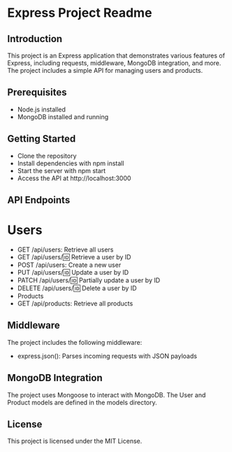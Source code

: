 # Express Project Readme

## Introduction

This project is an Express application that demonstrates various features of Express, including requests, middleware, MongoDB integration, and more. The project includes a simple API for managing users and products.

## Prerequisites

- Node.js installed
- MongoDB installed and running

## Getting Started

- Clone the repository
- Install dependencies with npm install
- Start the server with npm start
- Access the API at http://localhost:3000

## API Endpoints

# Users

- GET /api/users: Retrieve all users
- GET /api/users/:id: Retrieve a user by ID
- POST /api/users: Create a new user
- PUT /api/users/:id: Update a user by ID
- PATCH /api/users/:id: Partially update a user by ID
- DELETE /api/users/:id: Delete a user by ID
- Products
- GET /api/products: Retrieve all products

## Middleware

The project includes the following middleware:

- express.json(): Parses incoming requests with JSON payloads

## MongoDB Integration

The project uses Mongoose to interact with MongoDB. The User and Product models are defined in the models directory.

## License

This project is licensed under the MIT License.
